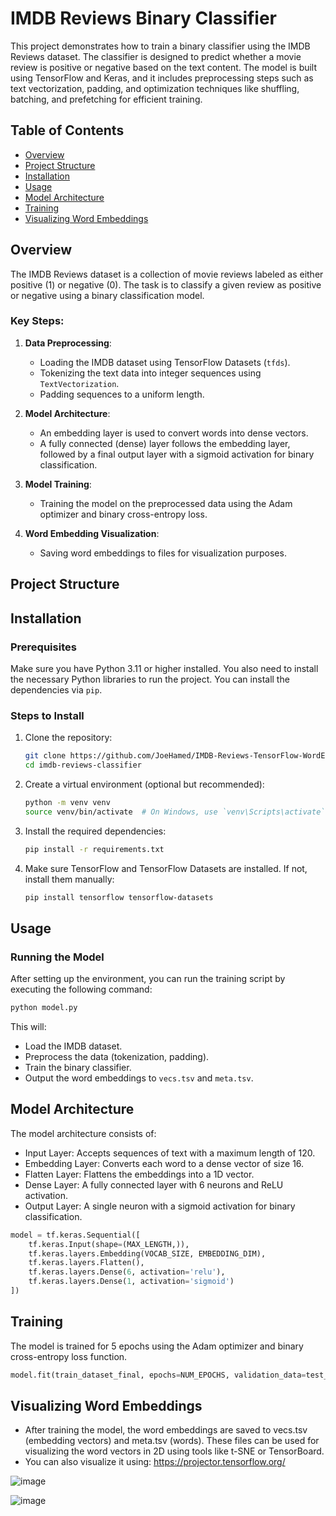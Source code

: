# IMDB Reviews Binary Classifier

This project demonstrates how to train a binary classifier using the IMDB Reviews dataset. The classifier is designed to predict whether a movie review is positive or negative based on the text content. The model is built using TensorFlow and Keras, and it includes preprocessing steps such as text vectorization, padding, and optimization techniques like shuffling, batching, and prefetching for efficient training.

## Table of Contents
- [Overview](#overview)
- [Project Structure](#project-structure)
- [Installation](#installation)
- [Usage](#usage)
- [Model Architecture](#model-architecture)
- [Training](#training)
- [Visualizing Word Embeddings](#visualizing-word-embeddings)

## Overview

The IMDB Reviews dataset is a collection of movie reviews labeled as either positive (1) or negative (0). The task is to classify a given review as positive or negative using a binary classification model.

### Key Steps:
1. **Data Preprocessing**:
    - Loading the IMDB dataset using TensorFlow Datasets (`tfds`).
    - Tokenizing the text data into integer sequences using `TextVectorization`.
    - Padding sequences to a uniform length.
  
2. **Model Architecture**:
    - An embedding layer is used to convert words into dense vectors.
    - A fully connected (dense) layer follows the embedding layer, followed by a final output layer with a sigmoid activation for binary classification.

3. **Model Training**:
    - Training the model on the preprocessed data using the Adam optimizer and binary cross-entropy loss.

4. **Word Embedding Visualization**:
    - Saving word embeddings to files for visualization purposes.

## Project Structure


## Installation

### Prerequisites
Make sure you have Python 3.11 or higher installed. You also need to install the necessary Python libraries to run the project. You can install the dependencies via `pip`.

### Steps to Install
1. Clone the repository:
    ```bash
    git clone https://github.com/JoeHamed/IMDB-Reviews-TensorFlow-WordEmbedding.git
    cd imdb-reviews-classifier
    ```

2. Create a virtual environment (optional but recommended):
    ```bash
    python -m venv venv
    source venv/bin/activate  # On Windows, use `venv\Scripts\activate`
    ```

3. Install the required dependencies:
    ```bash
    pip install -r requirements.txt
    ```

4. Make sure TensorFlow and TensorFlow Datasets are installed. If not, install them manually:
    ```bash
    pip install tensorflow tensorflow-datasets
    ```

## Usage

### Running the Model
After setting up the environment, you can run the training script by executing the following command:

```bash
python model.py
```
This will:

- Load the IMDB dataset.
- Preprocess the data (tokenization, padding).
- Train the binary classifier.
- Output the word embeddings to `vecs.tsv` and `meta.tsv`.

## Model Architecture
The model architecture consists of:

- Input Layer: Accepts sequences of text with a maximum length of 120.
- Embedding Layer: Converts each word to a dense vector of size 16.
- Flatten Layer: Flattens the embeddings into a 1D vector.
- Dense Layer: A fully connected layer with 6 neurons and ReLU activation.
- Output Layer: A single neuron with a sigmoid activation for binary classification.

```python
model = tf.keras.Sequential([
    tf.keras.Input(shape=(MAX_LENGTH,)),
    tf.keras.layers.Embedding(VOCAB_SIZE, EMBEDDING_DIM),
    tf.keras.layers.Flatten(),
    tf.keras.layers.Dense(6, activation='relu'),
    tf.keras.layers.Dense(1, activation='sigmoid')
])
```
## Training
The model is trained for 5 epochs using the Adam optimizer and binary cross-entropy loss function.
```python
model.fit(train_dataset_final, epochs=NUM_EPOCHS, validation_data=test_dataset_final)
```
## Visualizing Word Embeddings
- After training the model, the word embeddings are saved to vecs.tsv (embedding vectors) and meta.tsv (words). These files can be used for visualizing the word vectors in 2D using tools like t-SNE or TensorBoard.
- You can also visualize it using:  https://projector.tensorflow.org/

![image](https://github.com/user-attachments/assets/c5adccc4-a09c-45a4-a642-22a4bea314b1)

![image](https://github.com/user-attachments/assets/4dd54fe3-748c-4171-beb0-afbc4e9cbe88)

